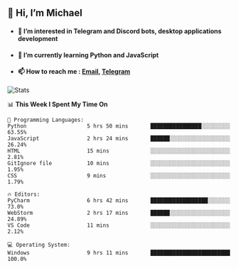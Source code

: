 ## 👋 Hi, I’m Michael
- #### 👀 I’m interested in Telegram and Discord bots, desktop applications development
- #### 🌱 I’m currently learning Python and JavaScript
- #### 📫 How to reach me : [Email](mailto:misha@kurapov.ru), [Telegram](https://t.me/mickr7)

![Stats](https://github-readme-stats.vercel.app/api?username=krpff&show_icons=true&theme=react&hide=issues&count_private=true&layout=compact)


<!--START_SECTION:waka-->
📊 **This Week I Spent My Time On** 

```text
💬 Programming Languages: 
Python                   5 hrs 50 mins       ████████████████░░░░░░░░░   63.55% 
JavaScript               2 hrs 24 mins       ██████░░░░░░░░░░░░░░░░░░░   26.24% 
HTML                     15 mins             ░░░░░░░░░░░░░░░░░░░░░░░░░   2.81% 
GitIgnore file           10 mins             ░░░░░░░░░░░░░░░░░░░░░░░░░   1.95% 
CSS                      9 mins              ░░░░░░░░░░░░░░░░░░░░░░░░░   1.79%

🔥 Editors: 
PyCharm                  6 hrs 42 mins       ██████████████████░░░░░░░   73.0% 
WebStorm                 2 hrs 17 mins       ██████░░░░░░░░░░░░░░░░░░░   24.89% 
VS Code                  11 mins             ░░░░░░░░░░░░░░░░░░░░░░░░░   2.12%

💻 Operating System: 
Windows                  9 hrs 11 mins       █████████████████████████   100.0%

```


<!--END_SECTION:waka-->

